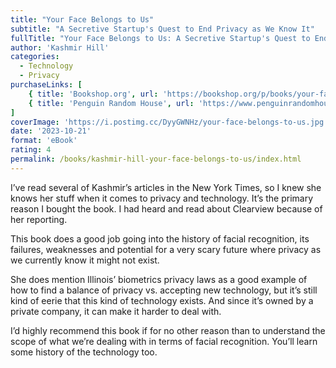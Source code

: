 ```yaml
---
title: "Your Face Belongs to Us"
subtitle: "A Secretive Startup's Quest to End Privacy as We Know It"
fullTitle: "Your Face Belongs to Us: A Secretive Startup's Quest to End Privacy as We Know It"
author: 'Kashmir Hill'
categories:
  - Technology
  - Privacy
purchaseLinks: [
    { title: 'Bookshop.org', url: 'https://bookshop.org/p/books/your-face-belongs-to-us-a-secretive-startup-s-quest-to-end-privacy-as-we-know-it-kashmir-hill/19573494?ean=9780593448564' },
    { title: 'Penguin Random House', url: 'https://www.penguinrandomhouse.com/books/691288/your-face-belongs-to-us-by-kashmir-hill/' }
]
coverImage: 'https://i.postimg.cc/DyyGWNHz/your-face-belongs-to-us.jpg'
date: '2023-10-21'
format: 'eBook'
rating: 4
permalink: /books/kashmir-hill-your-face-belongs-to-us/index.html
---
```


I’ve read several of Kashmir’s articles in the New York Times, so I knew she knows her stuff when it comes to privacy and technology. It’s the primary reason I bought the book. I had heard and read about Clearview because of her reporting.

This book does a good job going into the history of facial recognition, its failures, weaknesses and potential for a very scary future where privacy as we currently know it might not exist.

She does mention Illinois’ biometrics privacy laws as a good example of how to find a balance of privacy vs. accepting new technology, but it’s still kind of eerie that this kind of technology exists. And since it’s owned by a private company, it can make it harder to deal with.

I’d highly recommend this book if for no other reason than to understand the scope of what we’re dealing with in terms of facial recognition. You’ll learn some history of the technology too.
